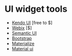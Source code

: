 # UI widget tools 

* [Kendo UI](http://www.telerik.com/kendo-ui) [free to $]
* [Webix](http://webix.com/) [$]
* [Semantic UI](http://semantic-ui.com/)
* [Bootstrap](http://getbootstrap.com/components/)
* [Materialize](http://materializecss.com/)
* [Material ui](http://material-ui.com/)





































 






